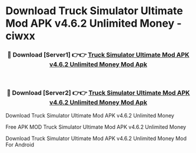 # Download Truck Simulator Ultimate Mod APK v4.6.2 Unlimited Money - ciwxx



<div align="center">
<h3>🔴 Download [Server1] 👉👉 <a href="https://momento.my/?title=Truck_Simulator_Ultimate_Mod_APK_v4.6.2_Unlimited_Money">Truck Simulator Ultimate Mod APK v4.6.2 Unlimited Money Mod Apk</a></h3><br>

<h3>🔴 Download [Server2] 👉👉 <a href="https://momento.my/?title=Truck_Simulator_Ultimate_Mod_APK_v4.6.2_Unlimited_Money">Truck Simulator Ultimate Mod APK v4.6.2 Unlimited Money Mod Apk</a></h3>
</div>



Download Truck Simulator Ultimate Mod APK v4.6.2 Unlimited Money 

Free APK MOD Truck Simulator Ultimate Mod APK v4.6.2 Unlimited Money 

Download Truck Simulator Ultimate Mod APK v4.6.2 Unlimited Money Mod For Android
